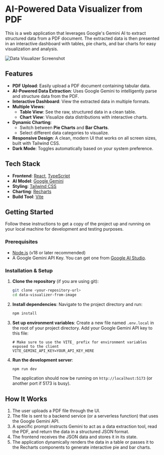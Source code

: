 # AI-Powered Data Visualizer from PDF

This is a web application that leverages Google's Gemini AI to extract structured data from a PDF document. The extracted data is then presented in an interactive dashboard with tables, pie charts, and bar charts for easy visualization and analysis.

![Data Visualizer Screenshot](<(https://github.com/AshwinHarikumar/Data-Visualizer---Energy-Cell/blob/main/img.png)>)

## Features

- **PDF Upload**: Easily upload a PDF document containing tabular data.
- **AI-Powered Data Extraction**: Uses Google Gemini to intelligently parse and structure data from the PDF.
- **Interactive Dashboard**: View the extracted data in multiple formats.
- **Multiple Views**:
  - **Table View**: See the raw, structured data in a clean table.
  - **Chart View**: Visualize data distributions with interactive charts.
- **Dynamic Charting**:
  - Switch between **Pie Charts** and **Bar Charts**.
  - Select different data categories to visualize.
- **Responsive Design**: A clean, modern UI that works on all screen sizes, built with Tailwind CSS.
- **Dark Mode**: Toggles automatically based on your system preference.

## Tech Stack

- **Frontend**: [React](https://react.dev/), [TypeScript](https://www.typescriptlang.org/)
- **AI Model**: [Google Gemini](https://ai.google.dev/)
- **Styling**: [Tailwind CSS](https://tailwindcss.com/)
- **Charting**: [Recharts](https://recharts.org/)
- **Build Tool**: [Vite](https://vitejs.dev/)

## Getting Started

Follow these instructions to get a copy of the project up and running on your local machine for development and testing purposes.

### Prerequisites

- [Node.js](https://nodejs.org/) (v18 or later recommended)
- A Google Gemini API Key. You can get one from [Google AI Studio](https://aistudio.google.com/app/apikey).

### Installation & Setup

1.  **Clone the repository** (if you are using git):
    ```bash
    git clone <your-repository-url>
    cd data-visualizer-from-image
    ```

2.  **Install dependencies**:
    Navigate to the project directory and run:
    ```bash
    npm install
    ```

3.  **Set up environment variables**:
    Create a new file named `.env.local` in the root of your project directory. Add your Google Gemini API key to this file:
    ```env
    # Make sure to use the VITE_ prefix for environment variables exposed to the client
    VITE_GEMINI_API_KEY=YOUR_API_KEY_HERE
    ```

4.  **Run the development server**:
    ```bash
    npm run dev
    ```
    The application should now be running on `http://localhost:5173` (or another port if 5173 is busy).

## How It Works

1.  The user uploads a PDF file through the UI.
2.  The file is sent to a backend service (or a serverless function) that uses the Google Gemini API.
3.  A specific prompt instructs Gemini to act as a data extraction tool, read the PDF, and return the data in a structured JSON format.
4.  The frontend receives the JSON data and stores it in its state.
5.  The application dynamically renders the data in a table or passes it to the Recharts components to generate interactive pie and bar charts.

